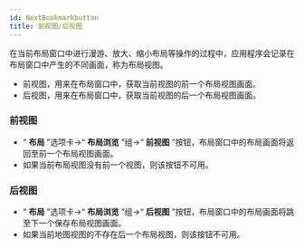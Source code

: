 ```yaml
---
id: NextBookmarkbutton
title: 前视图/后视图
---
```

在当前布局窗口中进行漫游、放大、缩小布局等操作的过程中，应用程序会记录在布局窗口中产生的不同画面，称为布局视图。

  * 前视图，用来在布局窗口中，获取当前视图的前一个布局视图画面。 
  * 后视图，用来在布局窗口中，获取当前视图的后一个布局视图画面。

### 前视图

  * “ **布局** ”选项卡->“ **布局浏览** ”组->“ **前视图** ”按钮，布局窗口中的布局画面将返回至前一个布局视图画面。
  * 如果当前布局视图没有前一个视图，则该按钮不可用。

### 后视图

  * “ **布局** ”选项卡->“ **布局浏览** ”组->“ **后视图** ”按钮，布局窗口中的布局画面将跳至下一个保存布局视图画面。
  * 如果当前地图视图的不存在后一个布局视图，则该按钮不可用。


